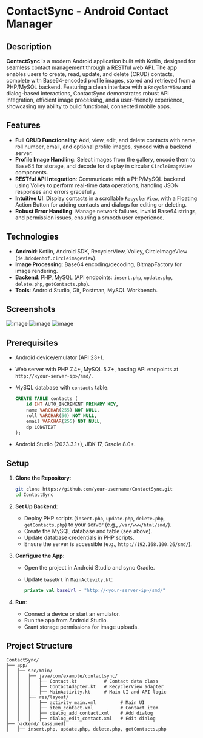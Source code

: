 # ContactSync - Android Contact Manager

## Description

**ContactSync** is a modern Android application built with Kotlin, designed for seamless contact management through a RESTful web API. The app enables users to create, read, update, and delete (CRUD) contacts, complete with Base64-encoded profile images, stored and retrieved from a PHP/MySQL backend. Featuring a clean interface with a `RecyclerView` and dialog-based interactions, ContactSync demonstrates robust API integration, efficient image processing, and a user-friendly experience, showcasing my ability to build functional, connected mobile apps.

## Features

- **Full CRUD Functionality**: Add, view, edit, and delete contacts with name, roll number, email, and optional profile images, synced with a backend server.
- **Profile Image Handling**: Select images from the gallery, encode them to Base64 for storage, and decode for display in circular `CircleImageView` components.
- **RESTful API Integration**: Communicate with a PHP/MySQL backend using Volley to perform real-time data operations, handling JSON responses and errors gracefully.
- **Intuitive UI**: Display contacts in a scrollable `RecyclerView`, with a Floating Action Button for adding contacts and dialogs for editing or deleting.
- **Robust Error Handling**: Manage network failures, invalid Base64 strings, and permission issues, ensuring a smooth user experience.

## Technologies

- **Android**: Kotlin, Android SDK, RecyclerView, Volley, CircleImageView (`de.hdodenhof.circleimageview`).
- **Image Processing**: Base64 encoding/decoding, BitmapFactory for image rendering.
- **Backend**: PHP, MySQL (API endpoints: `insert.php`, `update.php`, `delete.php`, `getContacts.php`).
- **Tools**: Android Studio, Git, Postman, MySQL Workbench.

## Screenshots

![image](https://github.com/user-attachments/assets/be497b24-5c00-4acb-938e-4f57b12132b2)
![image](https://github.com/user-attachments/assets/0968085f-28fe-47dc-9c76-47ed8904c85c)
![image](https://github.com/user-attachments/assets/80f3a235-2d1a-40ed-b8fc-95c214995971)




## Prerequisites

- Android device/emulator (API 23+).
- Web server with PHP 7.4+, MySQL 5.7+, hosting API endpoints at `http://<your-server-ip>/smd/`.
- MySQL database with `contacts` table:

  ```sql
  CREATE TABLE contacts (
      id INT AUTO_INCREMENT PRIMARY KEY,
      name VARCHAR(255) NOT NULL,
      roll VARCHAR(50) NOT NULL,
      email VARCHAR(255) NOT NULL,
      dp LONGTEXT
  );
  ```
- Android Studio (2023.3.1+), JDK 17, Gradle 8.0+.

## Setup

1. **Clone the Repository**:

   ```bash
   git clone https://github.com/your-username/ContactSync.git
   cd ContactSync
   ```

2. **Set Up Backend**:

   - Deploy PHP scripts (`insert.php`, `update.php`, `delete.php`, `getContacts.php`) to your server (e.g., `/var/www/html/smd/`).
   - Create the MySQL database and table (see above).
   - Update database credentials in PHP scripts.
   - Ensure the server is accessible (e.g., `http://192.168.100.26/smd/`).

3. **Configure the App**:

   - Open the project in Android Studio and sync Gradle.
   - Update `baseUrl` in `MainActivity.kt`:

     ```kotlin
     private val baseUrl = "http://<your-server-ip>/smd/"
     ```

4. **Run**:

   - Connect a device or start an emulator.
   - Run the app from Android Studio.
   - Grant storage permissions for image uploads.

## Project Structure

```
ContactSync/
├── app/
│   ├── src/main/
│   │   ├── java/com/example/contactsync/
│   │   │   ├── Contact.kt          # Contact data class
│   │   │   ├── ContactAdapter.kt   # RecyclerView adapter
│   │   │   ├── MainActivity.kt     # Main UI and API logic
│   │   ├── res/layout/
│   │   │   ├── activity_main.xml         # Main UI
│   │   │   ├── item_contact.xml          # Contact item
│   │   │   ├── dialog_add_contact.xml    # Add dialog
│   │   │   ├── dialog_edit_contact.xml   # Edit dialog
├── backend/ (assumed)
│   ├── insert.php, update.php, delete.php, getContacts.php
```


